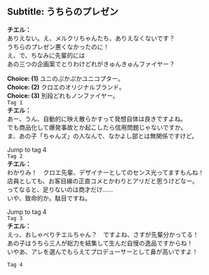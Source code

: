 # 

  
## Subtitle: うちらのプレゼン
  
**チエル：**  
ありえない。え、メルクリちゃんたち、ありえなくないです？  
うちらのプレゼン悪くなかったのに！  
え、で、ちなみに先輩的には  
あの三つの企画案でとりわけどれがきゅんきゅんファイヤー？  
  
**Choice: (1)**  ユニのぷかぷかユニコプター。  
**Choice: (2)**  クロエのオリジナルブランド。  
**Choice: (3)**  別段どれもノンファイヤー。  
`Tag 1`  
**チエル：**  
あー、うん、自動的に映え散らかすって発想自体は良きですよね。  
でも商品化して爆発事故とか起こしたら信用問題じゃないですか。  
ま、あの子「ちゃんズ」の人なんで、なかよし部とは無関係ですけど。  
  
Jump to tag 4  
`Tag 2`  
**チエル：**  
わかりみ！　クロエ先輩、デザイナーとしてのセンス光ってますもんね！  
店員としても、お客目線の正直コメとかわりとアリだと思うけどなー。  
ってなると、足りないのは商才だけ……  
いや、致命的か。駄目ですね。  
  
Jump to tag 4  
`Tag 3`  
**チエル：**  
えっ、おしゃべりチエルちゃん？　ですよね、さすが先輩分かってる！  
あの子はうちら三人が総力を結集して生んだ自慢の逸品ですからね！  
いやあ、アレを選んでもらえてプロデューサーとして鼻が高いですよ！  
  
`Tag 4`  
